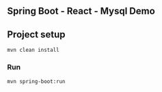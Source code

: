 ## Spring Boot - React - Mysql Demo

## Project setup
```
mvn clean install
```

### Run
```
mvn spring-boot:run
```

